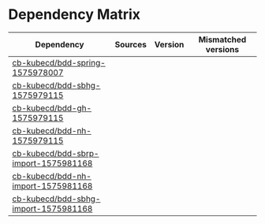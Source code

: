 # Dependency Matrix

Dependency | Sources | Version | Mismatched versions
---------- | ------- | ------- | -------------------
[cb-kubecd/bdd-spring-1575978007](https://github.com/cb-kubecd/bdd-spring-1575978007.git) |  | []() | 
[cb-kubecd/bdd-sbhg-1575979115](https://github.com/cb-kubecd/bdd-sbhg-1575979115.git) |  | []() | 
[cb-kubecd/bdd-gh-1575979115](https://github.com/cb-kubecd/bdd-gh-1575979115.git) |  | []() | 
[cb-kubecd/bdd-nh-1575979115](https://github.com/cb-kubecd/bdd-nh-1575979115.git) |  | []() | 
[cb-kubecd/bdd-sbrp-import-1575981168](https://github.com/cb-kubecd/bdd-sbrp-import-1575981168.git) |  | []() | 
[cb-kubecd/bdd-nh-import-1575981168](https://github.com/cb-kubecd/bdd-nh-import-1575981168.git) |  | []() | 
[cb-kubecd/bdd-sbhg-import-1575981168](https://github.com/cb-kubecd/bdd-sbhg-import-1575981168.git) |  | []() | 
